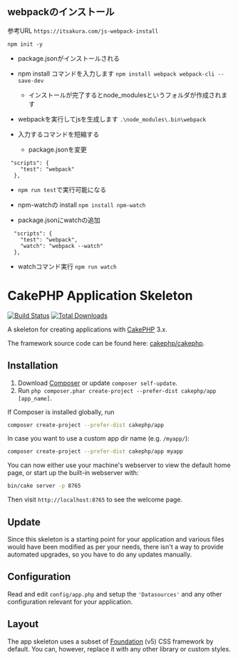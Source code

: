 ## webpackのインストール
参考URL
`https://itsakura.com/js-webpack-install`


`npm init -y`
   - package.jsonがインストールされる
- npm install コマンドを入力します
`npm install webpack webpack-cli --save-dev`
   - インストールが完了するとnode_modulesというフォルダが作成されます
- webpackを実行してjsを生成します
`.\node_modules\.bin\webpack`

- 入力するコマンドを短縮する
   - package.jsonを変更
```
 "scripts": {
    "test": "webpack"
  },
```
  - `npm run test`で実行可能になる

- npm-watchの install
`npm install npm-watch`
- package.jsonにwatchの追加
```
  "scripts": {
    "test": "webpack",
	"watch": "webpack --watch"
  },

```
- watchコマンド実行
`npm run watch`





# CakePHP Application Skeleton

[![Build Status](https://img.shields.io/travis/cakephp/app/master.svg?style=flat-square)](https://travis-ci.org/cakephp/app)
[![Total Downloads](https://img.shields.io/packagist/dt/cakephp/app.svg?style=flat-square)](https://packagist.org/packages/cakephp/app)

A skeleton for creating applications with [CakePHP](https://cakephp.org) 3.x.

The framework source code can be found here: [cakephp/cakephp](https://github.com/cakephp/cakephp).

## Installation

1. Download [Composer](https://getcomposer.org/doc/00-intro.md) or update `composer self-update`.
2. Run `php composer.phar create-project --prefer-dist cakephp/app [app_name]`.

If Composer is installed globally, run

```bash
composer create-project --prefer-dist cakephp/app
```

In case you want to use a custom app dir name (e.g. `/myapp/`):

```bash
composer create-project --prefer-dist cakephp/app myapp
```

You can now either use your machine's webserver to view the default home page, or start
up the built-in webserver with:

```bash
bin/cake server -p 8765
```

Then visit `http://localhost:8765` to see the welcome page.

## Update

Since this skeleton is a starting point for your application and various files
would have been modified as per your needs, there isn't a way to provide
automated upgrades, so you have to do any updates manually.

## Configuration

Read and edit `config/app.php` and setup the `'Datasources'` and any other
configuration relevant for your application.

## Layout

The app skeleton uses a subset of [Foundation](http://foundation.zurb.com/) (v5) CSS
framework by default. You can, however, replace it with any other library or
custom styles.
